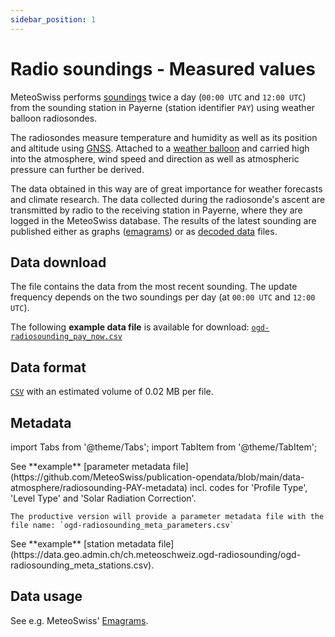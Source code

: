 ```yaml
---
sidebar_position: 1
---
```


# Radio soundings - Measured values

MeteoSwiss performs [soundings](https://www.meteoswiss.admin.ch/weather/measurement-systems/atmosphere/radio-soundings.html) twice a day (`00:00 UTC` and `12:00 UTC`) from the sounding station in Payerne (station identifier `PAY`) using weather balloon radiosondes.

The radiosondes measure temperature and humidity as well as its position and altitude using [GNSS](https://www.swisstopo.admin.ch/en/global-navigation-satellite-systems). Attached to a [weather balloon](https://www.meteoswiss.admin.ch/weather/weather-and-climate-from-a-to-z/weather-balloon.html) and carried high into the atmosphere, wind speed and direction as well as atmospheric pressure can further be derived. 

The data obtained in this way are of great importance for weather forecasts and climate research. The data collected during the radiosonde's ascent are transmitted by radio to the receiving station in Payerne, where they are logged in the MeteoSwiss database. The results of the latest sounding are published  either as graphs ([emagrams](https://www.meteoswiss.admin.ch/services-and-publications/applications/radio-soundings.html#tab=radio-soundings-emagram)) or as [decoded data](https://www.meteoswiss.admin.ch/services-and-publications/applications/radio-soundings.html#tab=radio-soundings-decoded) files. 

## Data download

The file contains the data from the most recent sounding. The update frequency depends on the two soundings per day (at `00:00 UTC` and `12:00 UTC`).

The following **example data file** is available for download: [`ogd-radiosounding_pay_now.csv`](https://github.com/MeteoSwiss/publication-opendata/tree/main/data-atmosphere/radiosounding)

## Data format

[`CSV`](https://opendatadocs.meteoswiss.ch/general/download#column-separators-and-decimal-dividers) with an estimated volume of 0.02 MB per file.

## Metadata

import Tabs from '@theme/Tabs';
import TabItem from '@theme/TabItem';

<Tabs queryString="metadata">
  <TabItem value="parameters" label="Parameter">
    See **example** [parameter metadata file](https://github.com/MeteoSwiss/publication-opendata/blob/main/data-atmosphere/radiosounding-PAY-metadata) incl. codes for 'Profile Type', 'Level Type' and 'Solar Radiation Correction'.

    The productive version will provide a parameter metadata file with the file name: `ogd-radiosounding_meta_parameters.csv`
  </TabItem>
  <TabItem value="stations" label="Stations">
    See **example** [station metadata file](https://data.geo.admin.ch/ch.meteoschweiz.ogd-radiosounding/ogd-radiosounding_meta_stations.csv).
  </TabItem>
</Tabs>

## Data usage

See e.g. MeteoSwiss' [Emagrams](https://www.meteoswiss.admin.ch/services-and-publications/applications/radio-soundings.html#tab=radio-soundings-emagram).
